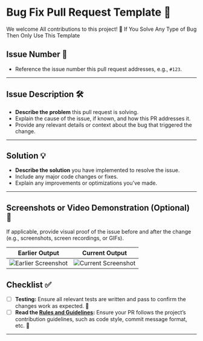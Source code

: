 # Bug Fix Pull Request Template 🐛

We welcome All contributions to this
project! 🚀 If You Solve Any Type of Bug
Then Only Use This Template

## Issue Number 🔢

- Reference the issue number this pull
  request addresses, e.g., `#123`.

---

## Issue Description 🛠️

- **Describe the problem** this pull
  request is solving.
- Explain the cause of the issue, if
  known, and how this PR addresses it.
- Provide any relevant details or
  context about the bug that triggered
  the change.

---

## Solution 💡

- **Describe the solution** you have
  implemented to resolve the issue.
- Include any major code changes or
  fixes.
- Explain any improvements or
  optimizations you’ve made.

---

## Screenshots or Video Demonstration (Optional) 📸

If applicable, provide visual proof of
the issue before and after the change
(e.g., screenshots, screen recordings,
or GIFs).

| **Earlier Output**                                 | **Current Output**                                 |
| -------------------------------------------------- | -------------------------------------------------- |
| ![Earlier Screenshot](<URL to earlier screenshot>) | ![Current Screenshot](<URL to current screenshot>) |

## Checklist ✅

- [ ] **Testing:** Ensure all relevant
      tests are written and pass to
      confirm the changes work as
      expected. 🧪
- [ ] **Read the
      [Rules and Guidelines](CONTRIBUTING.md):**
      Ensure your PR follows the
      project’s contribution guidelines,
      such as code style, commit message
      format, etc. 📜

---
